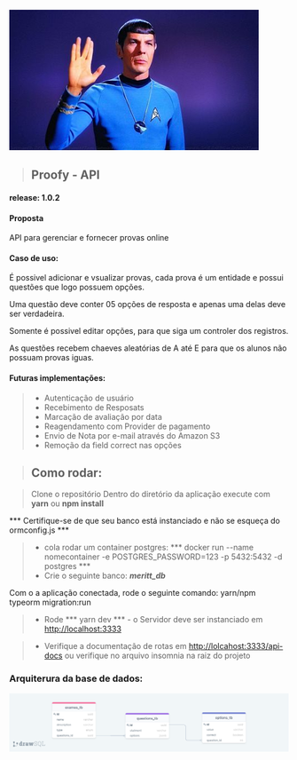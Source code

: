 ![Saudações!](./assets/brabo.jpg)

> ## Proofy - API

#### release: 1.0.2

#### Proposta
<p> API para gerenciar e fornecer provas online </p>

#### Caso de uso:
<p> É possivel adicionar e vsualizar provas, cada prova é um entidade e possui questões que logo possuem opções. </p>
<p> Uma questão deve conter 05 opções de resposta e apenas uma delas deve ser verdadeira. </p>
<p> Somente é possivel editar opções, para que siga um controler dos registros. </p>
<p> As questões recebem chaeves aleatórias de A até E para que os alunos não possuam provas iguas. </p>

#### Futuras implementações:
> - Autenticação de usuário
> - Recebimento de Resposats
> - Marcação de avaliação por data
> - Reagendamento com Provider de pagamento
> - Envio de Nota por e-mail através do Amazon S3
> - Remoção da field correct nas opções


> ## Como rodar:

> Clone o repositório
> Dentro do diretório da aplicação execute com **yarn** ou **npm install**

*** Certifique-se de que seu banco está instanciado e não se esqueça do ormconfig.js ***

> - cola rodar um container postgres:
*** docker run --name nomecontainer  -e POSTGRES_PASSWORD=123 -p 5432:5432 -d postgres ***
> - Crie o seguinte banco: ***meritt_db***

<p> Com o a aplicação conectada, rode o seguinte comando: yarn/npm typeorm migration:run</p>

> - Rode *** yarn dev *** - o Servidor deve ser instanciado em <http://localhost:3333>

> - Verifique a documentação de rotas em <http://lolcahost:3333/api-docs> ou verifique no arquivo insomnia na raiz do projeto

### Arquiterura da base de dados:
![Diagrama!](./assets/diagram.png)





